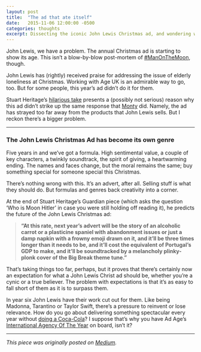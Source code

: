 ```yaml
---
layout: post
title:  "The ad that ate itself"
date:   2015-11-06 12:00:00 -0500
categories: thoughts
excerpt: Dissecting the iconic John Lewis Christmas ad, and wondering what comes next for the format.
---
```

John Lewis, we have a problem. The annual Christmas ad is starting to show its age. This isn’t a blow-by-blow post-mortem of [#ManOnTheMoon](https://www.youtube.com/watch?v=wuz2ILq4UeA), though.

John Lewis has (rightly) received praise for addressing the issue of elderly loneliness at Christmas. Working with Age UK is an admirable way to go, too. But for some people, this year’s ad didn’t do it for them.

Stuart Heritage’s [hilarious take](https://www.theguardian.com/media/tvandradioblog/2015/nov/06/john-lewis-christmas-advert-who-is-moon-hitler) presents a (possibly not serious) reason why this ad didn’t strike up the same response that [Monty](https://www.youtube.com/watch?v=iccscUFY860) did. Namely, the ad has strayed too far away from the products that John Lewis sells. But I reckon there’s a bigger problem.

---------------

### The John Lewis Christmas Ad has become its own genre

Five years in and we’ve got a formula. High sentimental value, a couple of key characters, a twinkly soundtrack, the spirit of giving, a heartwarming ending. The names and faces change, but the moral remains the same; buy something special for someone special this Christmas.

There’s nothing wrong with this. It’s an advert, after all. Selling stuff is what they should do. But formulas and genres back creativity into a corner.

At the end of Stuart Heritage’s Guardian piece (which asks the question ‘Who is Moon Hitler’ in case you were still holding off reading it), he predicts the future of the John Lewis Christmas ad:

> **“At this rate, next year’s advert will be the story of an alcoholic carrot or a plasticine spaniel with abandonment issues or just a damp napkin with a frowny emoji drawn on it, and it’ll be three times longer than it needs to be, and it’ll cost the equivalent of Portugal’s GDP to make, and it’ll be soundtracked by a melancholy plinky-plonk cover of the Big Break theme tune.”**

That’s taking things too far, perhaps, but it proves that there’s certainly now an expectation for what a John Lewis Christ ad should be, whether you’re a cynic or a true believer. The problem with expectations is that it’s as easy to fall short of them as it is to surpass them.

In year six John Lewis have their work cut out for them. Like being Madonna, Tarantino or Taylor Swift, there’s a pressure to reinvent or lose relevance. How do you go about delivering something spectacular every year without [doing a Coca-Cola](https://www.youtube.com/watch?v=-gMjPezr8TY)? I suppose that’s why you have Ad Age’s [International Agency Of The Year](http://www.adamandeveddb.com/) on board, isn’t it?

---------------

*This piece was originally posted on [Medium](https://medium.com/@freddiewrites/the-advert-that-ate-itself-300bd9fe6066#.cwae3f7vo).*
